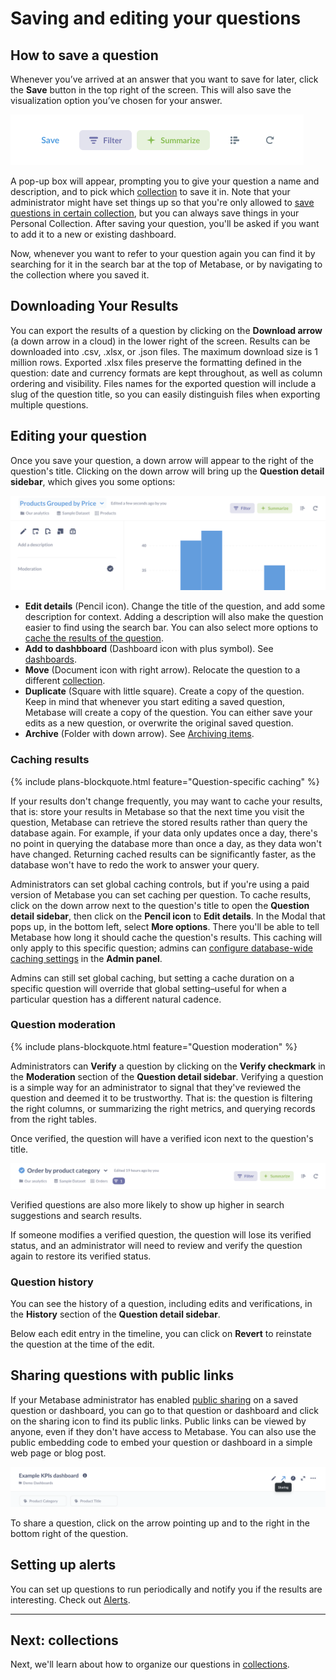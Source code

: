 # Saving and editing your questions

## How to save a question

Whenever you’ve arrived at an answer that you want to save for later, click the **Save** button in the top right of the screen. This will also save the visualization option you’ve chosen for your answer.

![Save button](images/sharing-answers/save-button.png)

A pop-up box will appear, prompting you to give your question a name and description, and to pick which [collection](#collection) to save it in. Note that your administrator might have set things up so that you're only allowed to [save questions in certain collection][collection-permissions], but you can always save things in your Personal Collection. After saving your question, you'll be asked if you want to add it to a new or existing dashboard.

Now, whenever you want to refer to your question again you can find it by searching for it in the search bar at the top of Metabase, or by navigating to the collection where you saved it.

## Downloading Your Results

You can export the results of a question by clicking on the __Download arrow__ (a down arrow in a cloud) in the lower right of the screen. Results can be downloaded into .csv, .xlsx, or .json files. The maximum download size is 1 million rows. Exported .xlsx files preserve the formatting defined in the question: date and currency formats are kept throughout, as well as column ordering and visibility. Files names for the exported question will include a slug of the question title, so you can easily distinguish files when exporting multiple questions.

## Editing your question

Once you save your question, a down arrow will appear to the right of the question's title. Clicking on the down arrow will bring up the **Question detail sidebar**, which gives you some options:

![Question detail sidebar](images/sharing-answers/question-details-sidebar.png)

- **Edit details** (Pencil icon). Change the title of the question, and add some description for context. Adding a description will also make the question easier to find using the search bar. You can also select more options to [cache the results of the question](#caching-results).
- **Add to dashbboard** (Dashboard icon with plus symbol). See [dashboards][dashboards].
- **Move** (Document icon with right arrow). Relocate the question to a different [collection][collections].
- **Duplicate** (Square with little square). Create a copy of the question. Keep in mind that whenever you start editing a saved question, Metabase will create a copy of the question. You can either save your edits as a new question, or overwrite the original saved question.
- **Archive** (Folder with down arrow). See [Archiving items][archiving-items].

### Caching results

{% include plans-blockquote.html feature="Question-specific caching" %}

If your results don't change frequently, you may want to cache your results, that is: store your results in Metabase so that the next time you visit the question, Metabase can retrieve the stored results rather than query the database again. For example, if your data only updates once a day, there's no point in querying the database more than once a day, as they data won't have changed. Returning cached results can be significantly faster, as the database won't have to redo the work to answer your query.

Administrators can set global caching controls, but if you're using a paid version of Metabase you can set caching per question. To cache results, click on the down arrow next to the question's title to open the __Question detail sidebar__, then click on the __Pencil icon__ to __Edit details__. In the Modal that pops up, in the bottom left, select __More options__. There you'll be able to tell Metabase how long it should cache the question's results. This caching will only apply to this specific question; admins can [configure database-wide caching settings][caching] in the __Admin panel__.

Admins can still set global caching, but setting a cache duration on a specific question will override that global setting–useful for when a particular question has a different natural cadence.

### Question moderation

{% include plans-blockquote.html feature="Question moderation" %}

Administrators can **Verify** a question by clicking on the **Verify checkmark** in the **Moderation** section of the **Question detail sidebar**. Verifying a question is a simple way for an administrator to signal that they've reviewed the question and deemed it to be trustworthy. That is: the question is filtering the right columns, or summarizing the right metrics, and querying records from the right tables.

Once verified, the question will have a verified icon next to the question's title.

![Verified icon](images/sharing-answers/verified-icon.png)

Verified questions are also more likely to show up higher in search suggestions and search results.

If someone modifies a verified question, the question will lose its verified status, and an administrator will need to review and verify the question again to restore its verified status.

### Question history

You can see the history of a question, including edits and verifications, in the **History** section of the **Question detail sidebar**.

Below each edit entry in the timeline, you can click on **Revert** to reinstate the question at the time of the edit.

## Sharing questions with public links

If your Metabase administrator has enabled [public sharing](../administration-guide/12-public-links.md) on a saved question or dashboard, you can go to that question or dashboard and click on the sharing icon to find its public links. Public links can be viewed by anyone, even if they don't have access to Metabase. You can also use the public embedding code to embed your question or dashboard in a simple web page or blog post.

![Share icon](images/sharing-answers/share-icon.png)

To share a question, click on the arrow pointing up and to the right in the bottom right of the question.

## Setting up alerts

You can set up questions to run periodically and notify you if the results are interesting. Check out [Alerts][alerts].

---

## Next: collections

Next, we'll learn about how to organize our questions in [collections][collections].

[alerts]: 15-alerts.md
[archiving-items]: collections.html#archiving-items
[caching]: ../administration-guide/14-caching.md
[collections]: collections.html
[collection-permissions]: collections.md#collection-permissions
[dashboards]: 07-dashboards.md
